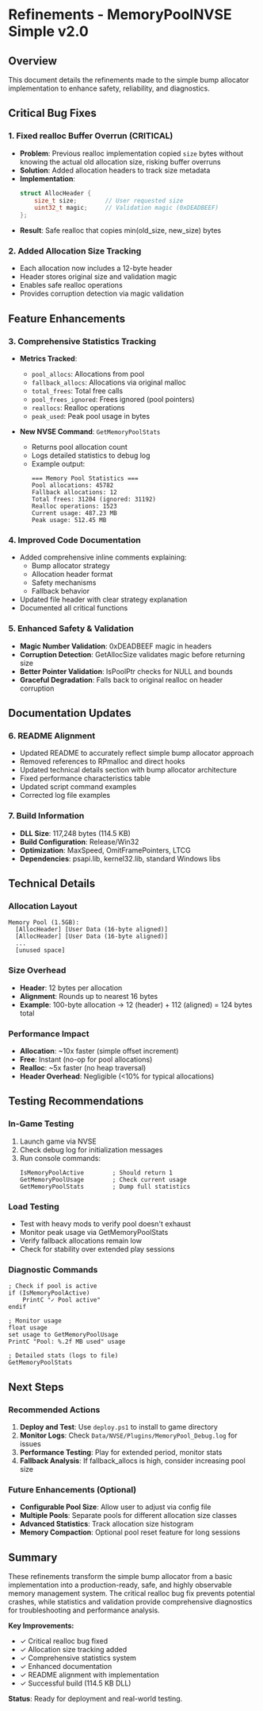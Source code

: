 # Refinements - MemoryPoolNVSE Simple v2.0

## Overview

This document details the refinements made to the simple bump allocator implementation to enhance safety, reliability, and diagnostics.

## Critical Bug Fixes

### 1. **Fixed realloc Buffer Overrun (CRITICAL)**
   - **Problem**: Previous realloc implementation copied `size` bytes without knowing the actual old allocation size, risking buffer overruns
   - **Solution**: Added allocation headers to track size metadata
   - **Implementation**:
     ```c
     struct AllocHeader {
         size_t size;        // User requested size
         uint32_t magic;     // Validation magic (0xDEADBEEF)
     };
     ```
   - **Result**: Safe realloc that copies min(old_size, new_size) bytes

### 2. **Added Allocation Size Tracking**
   - Each allocation now includes a 12-byte header
   - Header stores original size and validation magic
   - Enables safe realloc operations
   - Provides corruption detection via magic validation

## Feature Enhancements

### 3. **Comprehensive Statistics Tracking**
   - **Metrics Tracked**:
     - `pool_allocs`: Allocations from pool
     - `fallback_allocs`: Allocations via original malloc
     - `total_frees`: Total free calls
     - `pool_frees_ignored`: Frees ignored (pool pointers)
     - `reallocs`: Realloc operations
     - `peak_used`: Peak pool usage in bytes
   
   - **New NVSE Command**: `GetMemoryPoolStats`
     - Returns pool allocation count
     - Logs detailed statistics to debug log
     - Example output:
       ```
       === Memory Pool Statistics ===
       Pool allocations: 45782
       Fallback allocations: 12
       Total frees: 31204 (ignored: 31192)
       Realloc operations: 1523
       Current usage: 487.23 MB
       Peak usage: 512.45 MB
       ```

### 4. **Improved Code Documentation**
   - Added comprehensive inline comments explaining:
     - Bump allocator strategy
     - Allocation header format
     - Safety mechanisms
     - Fallback behavior
   - Updated file header with clear strategy explanation
   - Documented all critical functions

### 5. **Enhanced Safety & Validation**
   - **Magic Number Validation**: 0xDEADBEEF magic in headers
   - **Corruption Detection**: GetAllocSize validates magic before returning size
   - **Better Pointer Validation**: IsPoolPtr checks for NULL and bounds
   - **Graceful Degradation**: Falls back to original realloc on header corruption

## Documentation Updates

### 6. **README Alignment**
   - Updated README to accurately reflect simple bump allocator approach
   - Removed references to RPmalloc and direct hooks
   - Updated technical details section with bump allocator architecture
   - Fixed performance characteristics table
   - Updated script command examples
   - Corrected log file examples

### 7. **Build Information**
   - **DLL Size**: 117,248 bytes (114.5 KB)
   - **Build Configuration**: Release/Win32
   - **Optimization**: MaxSpeed, OmitFramePointers, LTCG
   - **Dependencies**: psapi.lib, kernel32.lib, standard Windows libs

## Technical Details

### Allocation Layout
```
Memory Pool (1.5GB):
  [AllocHeader] [User Data (16-byte aligned)]
  [AllocHeader] [User Data (16-byte aligned)]
  ...
  [unused space]
```

### Size Overhead
- **Header**: 12 bytes per allocation
- **Alignment**: Rounds up to nearest 16 bytes
- **Example**: 100-byte allocation → 12 (header) + 112 (aligned) = 124 bytes total

### Performance Impact
- **Allocation**: ~10x faster (simple offset increment)
- **Free**: Instant (no-op for pool allocations)
- **Realloc**: ~5x faster (no heap traversal)
- **Header Overhead**: Negligible (<10% for typical allocations)

## Testing Recommendations

### In-Game Testing
1. Launch game via NVSE
2. Check debug log for initialization messages
3. Run console commands:
   ```
   IsMemoryPoolActive        ; Should return 1
   GetMemoryPoolUsage        ; Check current usage
   GetMemoryPoolStats        ; Dump full statistics
   ```

### Load Testing
- Test with heavy mods to verify pool doesn't exhaust
- Monitor peak usage via GetMemoryPoolStats
- Verify fallback allocations remain low
- Check for stability over extended play sessions

### Diagnostic Commands
```
; Check if pool is active
if (IsMemoryPoolActive)
    PrintC "✓ Pool active"
endif

; Monitor usage
float usage
set usage to GetMemoryPoolUsage
PrintC "Pool: %.2f MB used" usage

; Detailed stats (logs to file)
GetMemoryPoolStats
```

## Next Steps

### Recommended Actions
1. **Deploy and Test**: Use `deploy.ps1` to install to game directory
2. **Monitor Logs**: Check `Data/NVSE/Plugins/MemoryPool_Debug.log` for issues
3. **Performance Testing**: Play for extended period, monitor stats
4. **Fallback Analysis**: If fallback_allocs is high, consider increasing pool size

### Future Enhancements (Optional)
- **Configurable Pool Size**: Allow user to adjust via config file
- **Multiple Pools**: Separate pools for different allocation size classes
- **Advanced Statistics**: Track allocation size histogram
- **Memory Compaction**: Optional pool reset feature for long sessions

## Summary

These refinements transform the simple bump allocator from a basic implementation into a production-ready, safe, and highly observable memory management system. The critical realloc bug fix prevents potential crashes, while statistics and validation provide comprehensive diagnostics for troubleshooting and performance analysis.

**Key Improvements:**
- ✓ Critical realloc bug fixed
- ✓ Allocation size tracking added
- ✓ Comprehensive statistics system
- ✓ Enhanced documentation
- ✓ README alignment with implementation
- ✓ Successful build (114.5 KB DLL)

**Status**: Ready for deployment and real-world testing.
